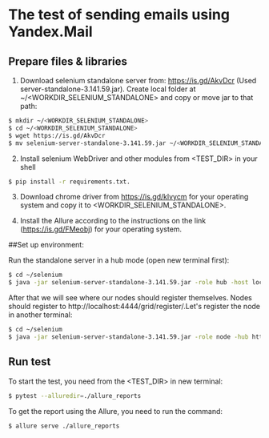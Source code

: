 
# The test of sending emails using Yandex.Mail

## Prepare files & libraries

1. Download selenium standalone server from: https://is.gd/AkvDcr (Used server-standalone-3.141.59.jar).
Create local folder at ~/<WORKDIR_SELENIUM_STANDALONE> and copy or move jar to that path:

```bash
$ mkdir ~/<WORKDIR_SELENIUM_STANDALONE>
$ cd ~/<WORKDIR_SELENIUM_STANDALONE>
$ wget https://is.gd/AkvDcr
$ mv selenium-server-standalone-3.141.59.jar ~/<WORKDIR_SELENIUM_STANDALONE>/
```

2. Install selenium WebDriver and other modules from <TEST_DIR> in your shell 

```bash
$ pip install -r requirements.txt.
```

3. Download chrome driver from https://is.gd/klvycm for your operating system and copy it to <WORKDIR_SELENIUM_STANDALONE>.

4. Install the Allure according to the instructions on the link (https://is.gd/FMeobj) for your operating system.

##Set up environment:

Run the standalone server in a hub mode (open new terminal first):

```bash
$ cd ~/selenium
$ java -jar selenium-server-standalone-3.141.59.jar -role hub -host localhost
```
After that we will see where our nodes should register themselves. 
Nodes should register to http://localhost:4444/grid/register/.Let's register the node in another terminal:

```bash
$ cd ~/selenium
$ java -jar selenium-server-standalone-3.141.59.jar -role node -hub http://localhost:4444/grid/register/ -port 3456
```

## Run test

To start the test, you need from the <TEST_DIR> in new terminal:

```bash
$ pytest --alluredir=./allure_reports
```

To get the report using the Allure, you need to run the command:

```bash
$ allure serve ./allure_reports
```